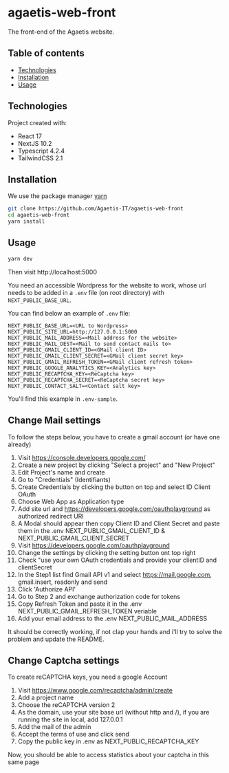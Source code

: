 # agaetis-web-front

The front-end of the Agaetis website.

## Table of contents

- [Technologies](#technologies)
- [Installation](#installation)
- [Usage](#usage)

## Technologies

Project created with:

- React 17
- NextJS 10.2
- Typescript 4.2.4
- TailwindCSS 2.1

## Installation

We use the package manager [yarn](https://yarnpkg.com/lang/en/docs/install/)

```bash
git clone https://github.com/Agaetis-IT/agaetis-web-front
cd agaetis-web-front
yarn install
```

## Usage

```bash
yarn dev
```

Then visit http://localhost:5000

You need an accessible Wordpress for the website to work, whose url needs to be added in a `.env` file (on root directory) with `NEXT_PUBLIC_BASE_URL`.

You can find below an example of `.env` file:

```
NEXT_PUBLIC_BASE_URL=<URL to Wordpress>
NEXT_PUBLIC_SITE_URL=http://127.0.0.1:5000
NEXT_PUBLIC_MAIL_ADDRESS=<Mail address for the website>
NEXT_PUBLIC_MAIL_DEST=<Mail to send contact mails to>
NEXT_PUBLIC_GMAIL_CLIENT_ID=<GMail client ID>
NEXT_PUBLIC_GMAIL_CLIENT_SECRET=<GMail client secret key>
NEXT_PUBLIC_GMAIL_REFRESH_TOKEN=<GMail client refresh token>
NEXT_PUBLIC_GOOGLE_ANALYTICS_KEY=<Analytics key>
NEXT_PUBLIC_RECAPTCHA_KEY=<ReCaptcha key>
NEXT_PUBLIC_RECAPTCHA_SECRET=<ReCaptcha secret key>
NEXT_PUBLIC_CONTACT_SALT=<Contact salt key>
```

You'll find this example in `.env-sample`.

## Change Mail settings

To follow the steps below, you have to create a gmail account (or have one already)

1. Visit https://console.developers.google.com/
2. Create a new project by clicking "Select a project" and "New Project"
3. Edit Project's name and create
4. Go to "Credentials" (Identifiants)
5. Create Credentials by clicking the button on top and select ID Client OAuth
6. Choose Web App as Application type
7. Add site url and https://developers.google.com/oauthplayground as authorized redirect URI
8. A Modal should appear then copy Client ID and Client Secret and paste them in the .env NEXT_PUBLIC_GMAIL_CLIENT_ID & NEXT_PUBLIC_GMAIL_CLIENT_SECRET
9. Visit https://developers.google.com/oauthplayground
10. Change the settings by clicking the setting button ont top right
11. Check "use your own OAuth credentials and provide your clientID and clientSecret
12. In the Step1 list find Gmail API v1 and select https://mail.google.com, gmail.insert, readonly and send
13. Click 'Authorize API'
14. Go to Step 2 and exchange authorization code for tokens
15. Copy Refresh Token and paste it in the .env NEXT_PUBLIC_GMAIL_REFRESH_TOKEN veriable
16. Add your email address to the .env NEXT_PUBLIC_MAIL_ADDRESS

It should be correctly working, if not clap your hands and i'll try to solve the problem and update the README.

## Change Captcha settings

To create reCAPTCHA keys, you need a google Account

1. Visit https://www.google.com/recaptcha/admin/create
2. Add a project name
3. Choose the reCAPTCHA version 2
4. As the domain, use your site base url (without http and /), if you are running the site in local, add 127.0.0.1
5. Add the mail of the admin
6. Accept the terms of use and click send
7. Copy the public key in .env as NEXT_PUBLIC_RECAPTCHA_KEY

Now, you should be able to access statistics about your captcha in this same page
